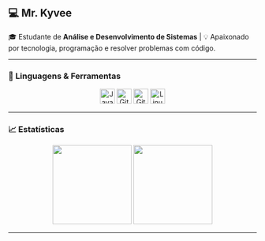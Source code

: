 ## 💻 Mr. Kyvee

🎓 Estudante de **Análise e Desenvolvimento de Sistemas** | 💡 Apaixonado por tecnologia, programação e resolver problemas com código.

---

### 🚀 Linguagens & Ferramentas
<p align="center">
  <img src="https://cdn.jsdelivr.net/gh/devicons/devicon/icons/java/java-original.svg" alt="Java" width="30" height="30"/>
  <img src="https://cdn.jsdelivr.net/gh/devicons/devicon/icons/git/git-original.svg" alt="Git" width="30" height="30"/>
  <img src="https://cdn.jsdelivr.net/gh/devicons/devicon/icons/github/github-original.svg" alt="GitHub" width="30" height="30"/>
  <img src="https://cdn.jsdelivr.net/gh/devicons/devicon/icons/linux/linux-original.svg" alt="Linux" width="30" height="30"/> 
</p>

---

### 📈 Estatísticas
<div align="center">
  <img height="160em" src="https://github-readme-stats.vercel.app/api?username=MrKyvee&show_icons=true&theme=radical&hide_border=true"/>
  <img height="160em" src="https://github-readme-stats.vercel.app/api/top-langs/?username=MrKyvee&layout=compact&theme=radical&hide_border=true"/>
</div>

---


